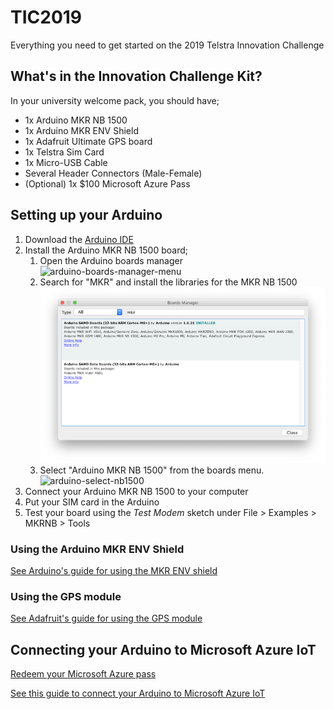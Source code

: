 # TIC2019
Everything you need to get started on the 2019 Telstra Innovation Challenge


## What's in the Innovation Challenge Kit?

In your university welcome pack, you should have;
- 1x Arduino MKR NB 1500
- 1x Arduino MKR ENV Shield
- 1x Adafruit Ultimate GPS board 
- 1x Telstra Sim Card
- 1x Micro-USB Cable
- Several Header Connectors (Male-Female) 
- (Optional) 1x $100 Microsoft Azure Pass


## Setting up your Arduino

1. Download the [Arduino IDE](arduino.cc)
1. Install the Arduino MKR NB 1500 board;
    1. Open the Arduino boards manager  
    ![arduino-boards-manager-menu]
    1. Search for "MKR" and install the libraries for the MKR NB 1500  
    ![arduino-boards-manager-window]
    1. Select "Arduino MKR NB 1500" from the boards menu.  
    ![arduino-select-nb1500]
1. Connect your Arduino MKR NB 1500 to your computer
1. Put your SIM card in the Arduino
1. Test your board using the _Test Modem_ sketch under File > Examples > MKRNB > Tools


### Using the Arduino MKR ENV Shield

[See Arduino's guide for using the MKR ENV shield](https://www.arduino.cc/en/Guide/MKRENVShield)


### Using the GPS module

[See Adafruit's guide for using the GPS module](https://learn.adafruit.com/adafruit-ultimate-gps/arduino-wiring)


## Connecting your Arduino to Microsoft Azure IoT

[Redeem your Microsoft Azure pass](https://www.microsoftazurepass.com/)

[See this guide to connect your Arduino to Microsoft Azure IoT](https://github.com/telstra/TIC2019-Azure-Guide)



[arduino-boards-manager-menu]: images/arduino-boards-manager-menu.png "Open the boards manager window"
[arduino-boards-manager-window]: images/arduino-boards-manager-window.png "Download the libraries for the MKR NB1500"
[arduino-select-nb1500]: images/arduino-select-nb1500.png "Select the MKR NB 1500 board"

